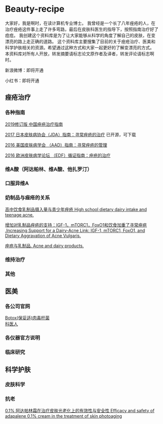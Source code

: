 # Beauty-recipe
大家好，我是啊时，在读计算机专业博士。
我曾经是一个长了八年痤疮的人，在治疗痤疮这件事上走了许多弯路，最后在皮肤科医生的指导下，按照指南治疗好了痘痘。
我创建这个资料库是为了让大家能够从科学的角度了解自己的皮肤，在变漂亮的路上走正确的道路。
这个资料库主要搜集了目前的关于痤疮治疗、医美和科学护肤相关的资源。希望通过这种方式和大家一起更好的了解变漂亮的方式。  
本资料库对所有人开放，转发摘要请标志论文原作者及译者，转发评论请标志啊时。

新浪微博：即将开通

小红书：即将开通
## 痤疮治疗
### 各种指南
[2019修订版 中国痤疮治疗指南 ](https://github.com/Beauuuuty-pro/2019ChineseGuidelinesOfAcne)

[2017 日本皮肤病协会（JDA）指南：寻常痤疮的治疗](https://www.researchgate.net/publication/325274910_Japanese_Dermatological_Association_Guidelines_Guidelines_for_the_treatment_of_acne_vulgaris_2017) 已开源，可下载

[2016 美国皮肤病学会 （AAD）指南：寻常痤疮的管理](https://www.sciencedirect.com/science/article/abs/pii/S0190962206023462)

[2016 欧洲皮肤病学论坛 （EDF）循证指南：痤疮的治疗](https://www.researchgate.net/publication/306085267_European_evidence-based_S3_guideline_for_the_treatment_of_acne_-_update_2016_-_short_version)

### 维A酸（阿达帕林、维A酸、他扎罗汀）
### 口服异维A
### 奶制品与痤疮的关系

[高中饮食乳制品摄入量与青少年痤疮 High school dietary dairy intake and teenage acne.](https://www.sciencedirect.com/science/article/abs/pii/S0190962204021589)

[增加对乳制品痤疮的支持：IGF-1，mTORC1，FoxO1和饮食加重了寻常痤疮 .Increasing Support for a Dairy-Acne Link: IGF-1, mTORC1, FoxO1, and Dietary Aggravation of Acne Vulgaris.](https://www.onacademic.com/detail/journal_1000040887853710_20e9.html)

[痤疮与乳制品. Acne and dairy products.](https://www.researchgate.net/publication/221856454_Acne_and_dairy_products)

### 维持治疗
### 其他
## 医美
### 各公司官网
[Botox(保妥适)肉毒杆菌](https://www.botox.com/)  
[科医人](https://lumenis.com/)
### 各仪器官方说明
### 临床研究
## 科学护肤
### 皮肤科学
### 抗老
[0.1% 阿达帕林霜在治疗皮肤光老化上的有效性与安全性 Efficacy and safety of adapalene 0.1% cream in the treatment of skin photoaging](https://www.researchgate.net/publication/279999214_Efficacy_and_safety_of_adapalene_01_cream_in_the_treatment_of_skin_photoaging)

